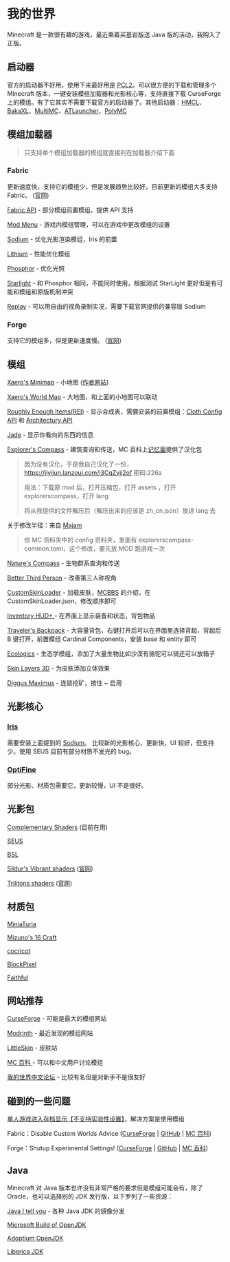 # 我的世界

Minecraft 是一款很有趣的游戏，最近乘着买基岩版送 Java 版的活动，我购入了正版。

## 启动器

官方的启动器不好用，使用下来最好用是 [PCL2](https://afdian.net/@LTCat)。可以很方便的下载和管理多个 Minecraft 版本，一键安装模组加载器和光影核心等，支持直接下载 CurseForge 上的模组。有了它其实不需要下载官方的启动器了。其他启动器：[HMCL](https://hmcl.huangyuhui.net/)、[BakaXL](https://www.bakaxl.com/)、[MultiMC](https://multimc.org)、[ATLauncher](https://atlauncher.com)、[PolyMC](https://polymc.org)

## 模组加载器

> 只支持单个模组加载器的模组就直接列在加载器介绍下面

### Fabric

更新速度快，支持它的模组少，但是发展趋势比较好，目前更新的模组大多支持 Fabric。 ([官网](https://fabricmc.net/))

[Fabric API](https://www.curseforge.com/minecraft/mc-mods/fabric-api) - 部分模组前置模组，提供 API 支持

[Mod Menu](https://www.curseforge.com/minecraft/mc-mods/modmenu) - 游戏内模组管理，可以在游戏中更改模组的设置

[Sodium](https://www.curseforge.com/minecraft/mc-mods/sodium) - 优化光影渲染模组，Iris 的前置

[Lithium](https://www.curseforge.com/minecraft/mc-mods/lithium) - 性能优化模组

[Phosphor](https://www.curseforge.com/minecraft/mc-mods/phosphor) - 优化光照

[Starlight](https://modrinth.com/mod/starlight) - 和 Phosphor 相同，不能同时使用，根据测试 StarLight 更好但是有可能和模组和原版机制冲突

[Replay](https://www.replaymod.com/) - 可以用自由的视角录制实况，需要下载官网提供的兼容版 Sodium

### Forge

支持它的模组多，但是更新速度慢。 ([官网](https://files.minecraftforge.net/net/minecraftforge/forge/))

## 模组

[Xaero's Minimap](https://www.curseforge.com/minecraft/mc-mods/xaeros-minimap) - 小地图 ([作者网站](https://chocolateminecraft.com/index.php))

[Xaero's World Map](https://www.curseforge.com/minecraft/mc-mods/xaeros-world-map) - 大地图，和上面的小地图可以联动

[Roughly Enough Items(REI)](https://www.curseforge.com/minecraft/mc-mods/roughly-enough-items) - 显示合成表，需要安装的前置模组：[Cloth Config API](https://www.curseforge.com/minecraft/mc-mods/cloth-config) 和 [Architectury API](https://www.curseforge.com/minecraft/mc-mods/architectury-api)

[Jade](https://www.curseforge.com/minecraft/mc-mods/jade) - 显示你看向的东西的信息

[Explorer's Compass](https://www.curseforge.com/minecraft/mc-mods/explorers-compass) - 建筑查询和传送，MC 百科上[记忆菌](https://center.mcmod.cn/32007/)提供了汉化包

> 因为没有汉化，于是我自己汉化了一份，https://jiyijun.lanzoui.com/i3CqZvjj2of 密码:226a
>
> 用法：下载原 mod 后，打开压缩包，打开 assets ，打开 explorerscompass，打开 lang
>
> 将从我提供的文件解压后（解压出来的应该是 zh_cn.json）放进 lang 去

关于修改半径：来自 [Majam](https://center.mcmod.cn/228694/)

> 你 MC 资料夹中的 config 资料夹，里面有 explorerscompass-common.toml，这个修改，要先放 MOD 跑游戏一次

[Nature's Compass](https://www.curseforge.com/minecraft/mc-mods/natures-compass) - 生物群系查询和传送

[Better Third Person](https://www.curseforge.com/minecraft/mc-mods/better-third-person) - 改善第三人称视角

[CustomSkinLoader](https://www.curseforge.com/minecraft/mc-mods/customskinloader) - 加载皮肤，[MCBBS](https://www.mcbbs.net/thread-269807-1-2.html) 的介绍，在 CustomSkinLoader.json，修改顺序即可

[Inventory HUD+ ](https://www.curseforge.com/minecraft/mc-mods/inventory-hud-forge) - 在界面上显示装备和状态，背包物品

[Traveler's Backpack](https://www.curseforge.com/minecraft/mc-mods/travelers-backpack-fabric) - 大容量背包，右键打开后可以在界面里选择背起，背起后 B 键打开，前置模组 Cardinal Components，安装 base 和 entity 即可

[Ecologics](https://www.curseforge.com/minecraft/mc-mods/ecologics) - 生态学模组，添加了大量生物比如沙漠有骆驼可以骑还可以放箱子

[Skin Layers 3D](https://www.curseforge.com/minecraft/mc-mods/skin-layers-3d) - 为皮肤添加立体效果

[Diggus Maximus](https://www.curseforge.com/minecraft/mc-mods/diggus-maximus) - 连锁挖矿，按住 ~ 启用

## 光影核心

### [Iris](https://irisshaders.net/)

需要安装上面提到的 [Sodium](https://www.curseforge.com/minecraft/mc-mods/sodium)。
比较新的光影核心，更新快，UI 较好，但支持少。使用 SEUS 目前有部分材质不发光的 bug。

### [OptiFine](https://optifine.net/home)

部分光影、材质包需要它，更新较慢，UI 不是很好。

## 光影包

[Complementary Shaders](https://www.curseforge.com/minecraft/customization/complementary-shaders) (目前在用)

[SEUS](https://www.sonicether.com/seus/)

[BSL](https://bitslablab.com/bslshaders/)

[Sildur's Vibrant shaders](https://www.curseforge.com/minecraft/customization/sildurs-vibrant-shaders) ([官网](https://sildurs-shaders.github.io/))

[Trilitons shaders](https://www.curseforge.com/minecraft/customization/trilitons-shaders) ([官网](https://johanfossum.wixsite.com/trilitons-shaders))

## 材质包

[MiniaTuria](https://miniaturia.club/en/)

[Mizuno's 16 Craft](https://mizunomcmemo.blogspot.com/)

[cocricot](https://cocricot.pics/)

[BlockPixel](https://blockpixel.net/)

[Faithful](https://faithful.team/)

## 网站推荐

[CurseForge](https://www.curseforge.com/minecraft/mc-mods) - 可能是最大的模组网站

[Modrinth](https://modrinth.com/mods) - 最近发现的模组网站

[LittleSkin](https://littleskin.cn/) - 皮肤站

[MC 百科 ](https://www.mcmod.cn/) - 可以和中文用户讨论模组

[我的世界中文论坛](https://www.mcbbs.net/forum.php) - 比较有名但是对新手不是很友好

## 碰到的一些问题

[单人游戏进入存档显示【不支持实验性设置】](https://www.mcbbs.net/thread-1240666-1-1.html)，解决方案是使用模组

Fabric：Disable Custom Worlds Advice ([CurseForge](https://www.curseforge.com/minecraft/mc-mods/fabric-disable-custom-worlds-advice) | [GitHub](https://github.com/rdvdev2/DisableCustomWorldsAdvice) | [MC 百科](https://www.mcmod.cn/class/3077.html))

Forge：Shutup Experimental Settings! ([CurseForge](https://www.curseforge.com/minecraft/mc-mods/shutup-experimental-settings) | [GitHub](https://github.com/CorgiTaco/ShutupExperimentalSettings) | [MC 百科](https://www.mcmod.cn/class/3448.html))

## Java

Minecraft 对 Java 版本也许没有非常严格的要求但是模组可能会有，除了 Oracle，也可以选择别的 JDK 发行版，以下罗列了一些资源：

[Java I tell you](https://www.injdk.cn/) - 各种 Java JDK 的镜像分发

[Microsoft Build of OpenJDK](https://www.microsoft.com/openjdk)

[Adoptium OpenJDK](https://adoptium.net/zh-CN/)

[Liberica JDK](https://bell-sw.com/)